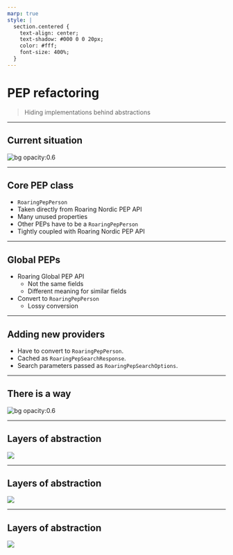 ```yaml
---
marp: true
style: |
  section.centered {
    text-align: center;
    text-shadow: #000 0 0 20px;
    color: #fff;
    font-size: 400%;
  }
---
```


# PEP refactoring

> Hiding implementations behind abstractions

---

## Current situation

![bg opacity:0.6](https://github.com/Gipphe/presentations/blob/main/2023-10-13%20-%20OPEP%20refactoring/img/spaghetti.jpg?raw=true)

---

## Core PEP class

- `RoaringPepPerson`
- Taken directly from Roaring Nordic PEP API
- Many unused properties
- Other PEPs have to be a `RoaringPepPerson`
- Tightly coupled with Roaring Nordic PEP API

---

## Global PEPs

- Roaring Global PEP API
  - Not the same fields
  - Different meaning for similar fields
- Convert to `RoaringPepPerson`
  - Lossy conversion

---

## Adding new providers

- Have to convert to `RoaringPepPerson`.
- Cached as `RoaringPepSearchResponse`.
- Search parameters passed as `RoaringPepSearchOptions`.

---

<!-- _class: centered -->

## There is a way

![bg opacity:0.6](https://github.com/Gipphe/presentations/blob/main/2023-10-13%20-%20OPEP%20refactoring/img/lasagna.jpg?raw=true)

---

## Layers of abstraction

![](https://github.com/Gipphe/presentations/blob/main/2023-10-13%20-%20OPEP%20refactoring/diagrams/out/previous.png?raw=true)

---

## Layers of abstraction

![](https://github.com/Gipphe/presentations/blob/main/2023-10-13%20-%20OPEP%20refactoring/diagrams/out/current.png?raw=true)

---

## Layers of abstraction

![](https://github.com/Gipphe/presentations/blob/main/2023-10-13%20-%20OPEP%20refactoring/diagrams/out/future.png?raw=true)
